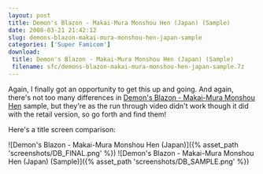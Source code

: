 ```yaml
---
layout: post
title: Demon's Blazon - Makai-Mura Monshou Hen (Japan) (Sample)
date: 2008-03-21 21:42:12
slug: demons-blazon-makai-mura-monshou-hen-japan-sample
categories: ['Super Famicom']
download:
 title: Demon's Blazon - Makai-Mura Monshou Hen (Japan) (Sample)
 filename: sfc/demons-blazon-makai-mura-monshou-hen-japan-sample.7z
---
```


Again, I finally got an opportunity to get this up and going. And again, there's not too many differences in [Demon's Blazon - Makai-Mura Monshou Hen](http://superfamicom.org/info/demons-blazon-makaimura-monshou-hen/ "Demon") sample, but they're as the run through video didn't work though it did with the retail version, so go forth and find them!

Here's a title screen comparison:

![Demon's Blazon - Makai-Mura Monshou Hen (Japan)]({% asset_path 'screenshots/DB_FINAL.png' %})
![Demon's Blazon - Makai-Mura Monshou Hen (Japan) (Sample)]({% asset_path 'screenshots/DB_SAMPLE.png' %})
